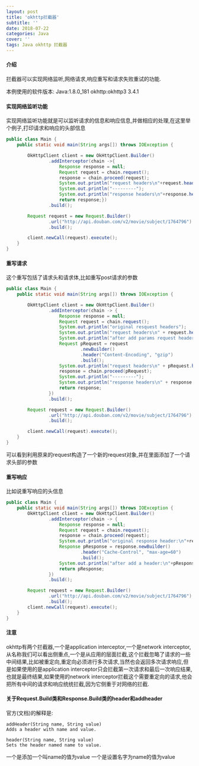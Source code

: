 ```yaml
---
layout: post
title: 'okhttp拦截器'
subtitle: ''
date: 2018-07-22
categories: Java
cover: ''
tags: Java okhttp 拦截器
---
```

#### 介绍
拦截器可以实现网络监听,网络请求,响应重写和请求失败重试的功能.

本例使用的软件版本:
Java:1.8.0_181
okhttp:okhttp3 3.4.1


#### 实现网络监听功能
实现网络监听功能就是可以监听请求的信息和响应信息,并做相应的处理,在这里举个例子,打印请求和响应的头部信息
```java
public class Main {
    public static void main(String args[]) throws IOException {

        OkHttpClient client = new OkHttpClient.Builder()
                .addInterceptor(chain ->{
                    Response response = null;
                    Request request = chain.request();
                    response = chain.proceed(request);
                    System.out.println("request headers\n"+request.headers().toString());
                    System.out.println("---------");
                    System.out.println("response headers\n"+response.headers().toString());
                    return response;})
                .build();

        Request request = new Request.Builder()
                .url("http://api.douban.com/v2/movie/subject/1764796")
                .build();

        client.newCall(request).execute();
    }
}
```

#### 重写请求
这个重写包括了请求头和请求体,比如重写post请求的参数
```java
public class Main {
    public static void main(String args[]) throws IOException {

        OkHttpClient client = new OkHttpClient.Builder()
                .addInterceptor(chain -> {
                    Response response = null;
                    Request request = chain.request();
                    System.out.println("original resquest headers");
                    System.out.println("request headers\n" + request.headers().toString());
                    System.out.println("after add params request headers");
                    Request pRequest = request
                            .newBuilder()
                            .header("Content-Encoding", "gzip")
                            .build();
                    System.out.println("request headers\n" + pRequest.headers().toString());
                    response = chain.proceed(pRequest);
                    System.out.println("---------");
                    System.out.println("response headers\n" + response.headers().toString());
                    return response;
                })
                .build();

        Request request = new Request.Builder()
                .url("http://api.douban.com/v2/movie/subject/1764796")
                .build();

        client.newCall(request).execute();
    }
}
```
可以看到利用原来的request构造了一个新的request对象,并在里面添加了一个请求头部的参数


#### 重写响应
比如说重写响应的头信息
```java
public class Main {
    public static void main(String args[]) throws IOException {
        OkHttpClient client = new OkHttpClient.Builder()
                .addInterceptor(chain -> {
                    Response response = null;
                    Request request = chain.request();
                    response = chain.proceed(request);
                    System.out.println("original response header:\n"+response.headers().toString());
                    Response pResponse = response.newBuilder()
                            .header("Cache-Control", "max-age=60")
                            .build();
                    System.out.println("after add a header:\n"+pResponse.headers().toString());
                    return pResponse;
                })
                .build();

        Request request = new Request.Builder()
                .url("http://api.douban.com/v2/movie/subject/1764796")
                .build();
        client.newCall(request).execute();
    }
}
```


#### 注意
okhttp有两个拦截器,一个是application interceptor,一个是network interceptor,从名称我们可以看出侧重点,一个是从应用的层面拦截,这个拦截忽略了请求的一些中间结果,比如被重定向,重定向必须进行多次请求,当然也会返回多次请求响应,但是如果使用的是application interceptor只会拦截第一次请求和最后一次响应结果,也就是最终结果,如果使用的network interceptor拦截这个需要重定向的请求,他会把所有中间的请求和响应统统拦截,因为它侧重于对网络的拦截.


#### 关于Request.Build类和Response.Build类的header和addheader
官方(文档)的解释是:
```
addHeader(String name, String value)
Adds a header with name and value.

header(String name, String value)
Sets the header named name to value.
```
一个是添加一个叫name的值为value
一个是设置名字为name的值为value


